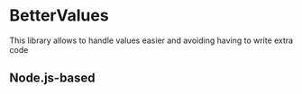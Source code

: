 # BetterValues

This library allows to handle values easier and avoiding having to write extra code 

## Node.js-based
